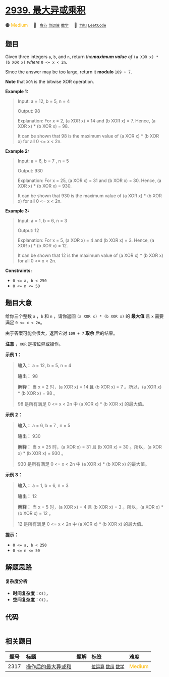 # [2939. 最大异或乘积](https://2xiao.github.io/leetcode-js/problem/2939.html)

🟠 <font color=#ffb800>Medium</font>&emsp; 🔖&ensp; [`贪心`](/tag/greedy.md) [`位运算`](/tag/bit-manipulation.md) [`数学`](/tag/math.md)&emsp; 🔗&ensp;[`力扣`](https://leetcode.cn/problems/maximum-xor-product) [`LeetCode`](https://leetcode.com/problems/maximum-xor-product)

## 题目

Given three integers `a`, `b`, and `n`, return _the**maximum value** of_ `(a
XOR x) * (b XOR x)` _where_ `0 <= x < 2n`.

Since the answer may be too large, return it **modulo** `109 + 7`.

**Note** that `XOR` is the bitwise XOR operation.



**Example 1:**

> Input: a = 12, b = 5, n = 4
> 
> Output: 98
> 
> Explanation: For x = 2, (a XOR x) = 14 and (b XOR x) = 7. Hence, (a XOR x) * (b XOR x) = 98. 
> 
> It can be shown that 98 is the maximum value of (a XOR x) * (b XOR x) for all 0 <= x < 2n.

**Example 2:**

> Input: a = 6, b = 7 , n = 5
> 
> Output: 930
> 
> Explanation: For x = 25, (a XOR x) = 31 and (b XOR x) = 30. Hence, (a XOR x) * (b XOR x) = 930.
> 
> It can be shown that 930 is the maximum value of (a XOR x) * (b XOR x) for all 0 <= x < 2n.

**Example 3:**

> Input: a = 1, b = 6, n = 3
> 
> Output: 12
> 
> Explanation: For x = 5, (a XOR x) = 4 and (b XOR x) = 3. Hence, (a XOR x) * (b XOR x) = 12.
> 
> It can be shown that 12 is the maximum value of (a XOR x) * (b XOR x) for all 0 <= x < 2n.

**Constraints:**

  * `0 <= a, b < 250`
  * `0 <= n <= 50`


## 题目大意

给你三个整数 `a` ，`b` 和 `n` ，请你返回 `(a XOR x) * (b XOR x)` 的 **最大值**  且 `x` 需要满足 `0
<= x < 2n`。

由于答案可能会很大，返回它对 `109 + 7` **取余**  后的结果。

**注意** ，`XOR` 是按位异或操作。



**示例 1：**

> 
> 
> 
> 
> 
> **输入：** a = 12, b = 5, n = 4
> 
> **输出：** 98
> 
> **解释：** 当 x = 2 时，(a XOR x) = 14 且 (b XOR x) = 7 。所以，(a XOR x) * (b XOR x) = 98 。
> 
> 98 是所有满足 0 <= x < 2n 中 (a XOR x) * (b XOR x) 的最大值。
> 
> 

**示例 2：**

> 
> 
> 
> 
> 
> **输入：** a = 6, b = 7 , n = 5
> 
> **输出：** 930
> 
> **解释：** 当 x = 25 时，(a XOR x) = 31 且 (b XOR x) = 30 。所以，(a XOR x) * (b XOR x) = 930 。
> 
> 930 是所有满足 0 <= x < 2n 中 (a XOR x) * (b XOR x) 的最大值。

**示例 3：**

> 
> 
> 
> 
> 
> **输入：** a = 1, b = 6, n = 3
> 
> **输出：** 12
> 
> **解释：** 当 x = 5 时，(a XOR x) = 4 且 (b XOR x) = 3 。所以，(a XOR x) * (b XOR x) = 12 。
> 
> 12 是所有满足 0 <= x < 2n 中 (a XOR x) * (b XOR x) 的最大值。
> 
> 



**提示：**

  * `0 <= a, b < 250`
  * `0 <= n <= 50`


## 解题思路

#### 复杂度分析

- **时间复杂度**：`O()`，
- **空间复杂度**：`O()`，

## 代码

```javascript

```

## 相关题目

<!-- prettier-ignore -->
| 题号 | 标题 | 题解 | 标签 | 难度 |
| :------: | :------ | :------: | :------ | :------ |
| 2317 | [操作后的最大异或和](https://leetcode.com/problems/maximum-xor-after-operations) |  |  [`位运算`](/tag/bit-manipulation.md) [`数组`](/tag/array.md) [`数学`](/tag/math.md) | <font color=#ffb800>Medium</font> |